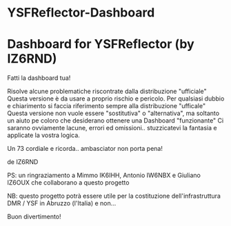 # YSFReflector-Dashboard
Dashboard for YSFReflector (by IZ6RND)
======================================

Fatti la dashboard tua!

Risolve alcune problematiche riscontrate dalla distribuzione "ufficiale"
Questa versione è da usare a proprio rischio e pericolo.
Per qualsiasi dubbio e chiarimento si faccia riferimento sempre alla distribuzione "ufficale"
Questa versione non vuole essere "sostitutiva" o "alternativa", ma soltanto un aiuto pe coloro che desiderano ottenere una Dashboard "funzionante"
Ci saranno ovviamente lacune, errori ed omissioni.. stuzzicatevi la fantasia e applicate la vostra logica.

Un 73 cordiale e ricorda.. ambasciator non porta pena!

de IZ6RND

PS: un ringraziamento a Mimmo IK6IHH, Antonio IW6NBX e Giuliano IZ6OUX che collaborano a questo progetto

NB: questo progetto potrà essere utile per la costituzione dell'infrastruttura DMR / YSF in Abruzzo (l'Italia) e non...

Buon divertimento!
